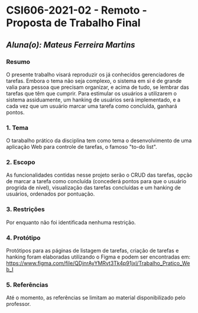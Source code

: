 # **CSI606-2021-02 - Remoto - Proposta de Trabalho Final**

## *Aluna(o): Mateus Ferreira Martins*

### Resumo

  O presente trabalho visará reproduzir os já conhecidos gerenciadores de tarefas. Embora o tema não seja complexo,
  o sistema em si é de grande valia para pessoa que precisam organizar, e acima de tudo, se lembrar das tarefas que têm
  que cumprir. Para estimular os usuários a utilizarem o sistema assiduamente, um hanking de usuários será implementado,
  e a cada vez que um usuário marcar uma tarefa como concluída, ganhará pontos. 

### 1. Tema

  O tarabalho prático da disciplina tem como tema o desenvolvimento de uma aplicação Web para 
  controle de tarefas, o famoso "to-do list".

### 2. Escopo

  As funcionalidades contidas nesse projeto serão o CRUD das tarefas, opção de marcar a tarefa como concluída 
  (concederá pontos para que o usuário progrida de nível), visualização das tarefas concluídas e um hanking de 
  usuários, ordenados por pontuação.

### 3. Restrições

  Por enquanto não foi identificada nenhuma restrição.

### 4. Protótipo

  Protótipos para as páginas de listagem de tarefas, criação de tarefas e hanking foram elaboradas utilizando 
  o Figma e podem ser encontradas em: https://www.figma.com/file/QDjnrAyYMRvt3Tk4p91jxl/Trabalho_Pratico_Web_I

### 5. Referências

  Até o momento, as referências se limitam ao material disponibilizado pelo professor.
